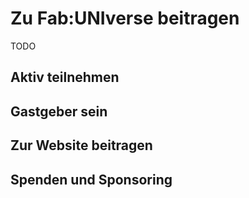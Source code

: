 # Zu Fab:UNIverse beitragen

TODO

## Aktiv teilnehmen

## Gastgeber sein

## Zur Website beitragen

## Spenden und Sponsoring
